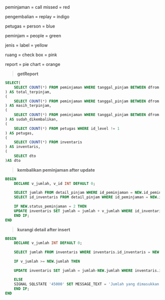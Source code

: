 peminjaman = call missed = red

pengembalian = replay = indigo

petugas = person = blue

peminjam = people = green

jenis = label = yellow

ruang = check box = pink

report = pie chart = orange

>**getReport**
```sql
SELECT(
	SELECT COUNT(*) FROM peminjaman WHERE tanggal_pinjam BETWEEN dfrom AND dto
) AS total_terpinjam,
(
 	SELECT COUNT(*) FROM peminjaman WHERE tanggal_pinjam BETWEEN dfrom AND dto AND status_peminjaman = 1   
) AS masih_terpinjam,
(
 	SELECT COUNT(*) FROM peminjaman WHERE tanggal_pinjam BETWEEN dfrom AND dto AND status_peminjaman = 2   
) AS sudah_dikembalikan,
(
 	SELECT COUNT(*) FROM petugas WHERE id_level != 1
) AS petugas,
(
 	SELECT COUNT(*) FROM inventaris
) AS inventaris,
(
    SELECT dto
)AS dto
```

>**kembalikan peminjaman after update**
```sql
BEGIN
	DECLARE v_jumlah, v_id INT DEFAULT 0;
    
    SELECT jumlah FROM detail_pinjam WHERE id_peminjaman = NEW.id_peminjaman INTO v_jumlah;
    SELECT id_inventaris FROM detail_pinjam WHERE id_peminjaman = NEW.id_peminjaman INTO v_id;
    
    IF NEW.status_peminjaman = 2 THEN
    UPDATE inventaris SET jumlah = jumlah + v_jumlah WHERE id_inventaris = v_id;
    END IF;
END
```

>**kurangi detail after insert**
```sql
BEGIN
	DECLARE v_jumlah INT DEFAULT 0;
    
    SELECT jumlah FROM inventaris WHERE inventaris.id_inventaris = NEW.id_inventaris INTO v_jumlah;
    
    IF v_jumlah >= NEW.jumlah THEN
    
    UPDATE inventaris SET jumlah = jumlah-NEW.jumlah WHERE inventaris.id_inventaris = NEW.id_inventaris;
    
    ELSE
    SIGNAL SQLSTATE '45000' SET MESSAGE_TEXT = 'Jumlah yang dimasukkan melebihi stok yang tersedia';
    END IF;
END
```
